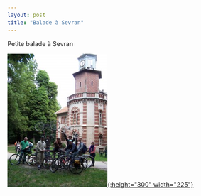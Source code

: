 ```yaml
---
layout: post
title: "Balade à Sevran"
---
```


Petite balade à Sevran

[![Balade à Sevran, Juin](/assets/old/100_6425-225x300.jpg "100_6425"){:height="300" width="225"}](/assets/old/100_6425.jpg "100_6425")
